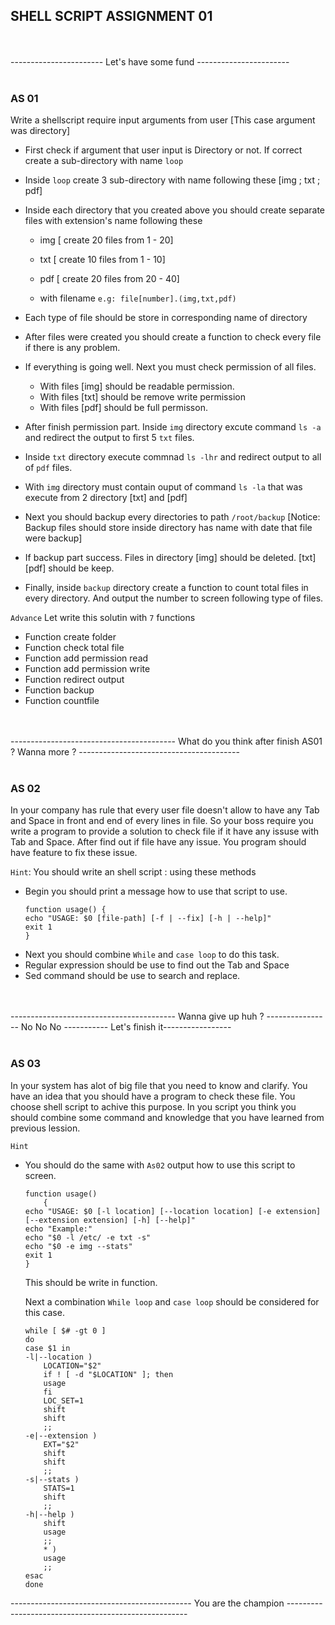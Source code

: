 ## SHELL SCRIPT ASSIGNMENT 01
<br/><br/>
----------------------- Let's have some fund -----------------------
<br/><br/>
### AS 01

Write a shellscript require input arguments from user [This case argument was directory]
    

-   First check if argument that user input is Directory or not. If correct create a sub-directory with name `loop`
-   Inside `loop` create 3 sub-directory with name following these [img ; txt ; pdf]
-   Inside each directory that you created above you should create separate files with extension's name following these

    - img [ create 20 files from 1 - 20]
    - txt [ create 10 files from 1 - 10]
    - pdf [ create 20 files from 20 - 40]
    
    - with filename `e.g: file[number].(img,txt,pdf)`
- Each type of file should be store in corresponding name of directory

- After files were created you should create a function to check every file if there is any problem.
- If everything is going well. Next you must check permission of all files.
   
    - With files [img] should be readable permission.
    - With files [txt] should be remove write permission
    - With files [pdf] should be full permisson.

- After finish permission part. Inside `img` directory excute command `ls -a` and redirect the output to first 5 `txt` files.
- Inside `txt` directory execute commnad `ls -lhr` and redirect output to all of `pdf` files.
- With `img` directory must contain ouput of command `ls -la` that was execute from 2 directory [txt] and [pdf]

- Next you should backup every directories to path `/root/backup` [Notice: Backup files should store inside directory has name with date that file were backup]
- If backup part success. Files in directory [img] should be deleted. [txt] [pdf] should be keep.
- Finally, inside `backup` directory create a function to count total files in every directory. And output the number to screen following type of files.

`Advance` Let write this solutin with  `7` functions

-   Function create folder
-   Function check total file
-   Function add permission read
-   Function add permission write
-   Function redirect output
-   Function backup
-   Function countfile

<br/><br/>
----------------------------------------- What do you think after finish AS01 ? Wanna more ? ----------------------------------------
<br/><br/>

### AS 02

In your company has rule that every user file doesn't allow to have any Tab and Space in front and end of every lines in file.
So your boss require you write a program to provide a solution to check file if it have any issuse with Tab and Space.
After find out if file have any issue. You program should have feature to fix these issue.

`Hint`: You should write an shell script : using these methods 

-   Begin you should print a message how to use that script to use.
    ```
    function usage() {
    echo "USAGE: $0 [file-path] [-f | --fix] [-h | --help]"
    exit 1
    }
    ```
- Next you should combine `While` and `case loop` to do this task.
- Regular expression should be use to find out the Tab and Space
- Sed command should be use to search and replace.

<br/><br/>
----------------------------------------- Wanna give up huh ? ---------------- No No No ----------- Let's finish it-----------------
<br/><br/>

### AS 03

In your system has alot of big file that you need to know and clarify. You have an idea that you should have a program to check these file.
You choose shell script to achive this purpose. In you script you think you should combine some command and knowledge that you have learned from previous lession.

`Hint`

-   You should do the same with `As02` output how to use this script to screen.

    ```
    function usage()
        {
	echo "USAGE: $0 [-l location] [--location location] [-e extension] [--extension extension] [-h] [--help]"
	echo "Example:"
	echo "$0 -l /etc/ -e txt -s"
	echo "$0 -e img --stats"
	exit 1
    }
    ```
    This should be write in function.

    Next a combination `While loop` and `case loop` should be considered for this case.
    ```
    while [ $# -gt 0 ]
    do
    case $1 in
    -l|--location )
        LOCATION="$2"
        if ! [ -d "$LOCATION" ]; then
        usage
        fi
        LOC_SET=1
        shift
        shift
        ;;
    -e|--extension )
        EXT="$2"
        shift
        shift
        ;;
    -s|--stats )
        STATS=1
        shift
        ;;
    -h|--help )
        shift
        usage
        ;;
        * )
        usage
        ;;
    esac
    done

    ```
--------------------------------------------- You are the champion -----------------------------------------------------